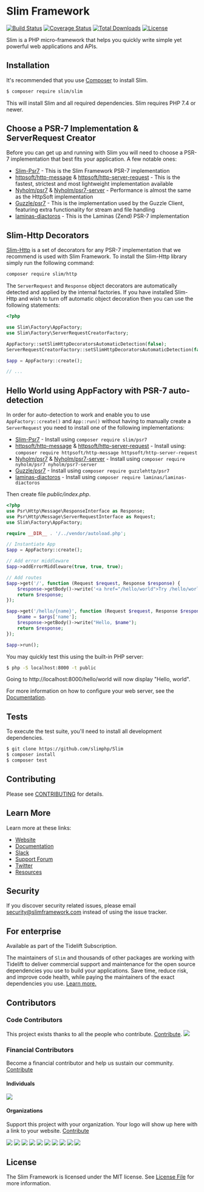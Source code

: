 # Slim Framework

[![Build Status](https://github.com/slimphp/Slim/workflows/Tests/badge.svg?branch=4.x)](https://github.com/slimphp/Slim/actions?query=branch:4.x)
[![Coverage Status](https://coveralls.io/repos/github/slimphp/Slim/badge.svg?branch=4.x)](https://coveralls.io/github/slimphp/Slim?branch=4.x)
[![Total Downloads](https://poser.pugx.org/slim/slim/downloads)](https://packagist.org/packages/slim/slim)
[![License](https://poser.pugx.org/slim/slim/license)](https://packagist.org/packages/slim/slim)

Slim is a PHP micro-framework that helps you quickly write simple yet powerful web applications and APIs.

## Installation

It's recommended that you use [Composer](https://getcomposer.org/) to install Slim.

```bash
$ composer require slim/slim
```

This will install Slim and all required dependencies. Slim requires PHP 7.4 or newer.

## Choose a PSR-7 Implementation & ServerRequest Creator

Before you can get up and running with Slim you will need to choose a PSR-7 implementation that best fits your application. A few notable ones:
- [Slim-Psr7](https://github.com/slimphp/Slim-Psr7) - This is the Slim Framework PSR-7 implementation
- [httpsoft/http-message](https://github.com/httpsoft/http-message) & [httpsoft/http-server-request](https://github.com/httpsoft/http-server-request) - This is the fastest, strictest and most lightweight implementation available
- [Nyholm/psr7](https://github.com/Nyholm/psr7) & [Nyholm/psr7-server](https://github.com/Nyholm/psr7-server) - Performance is almost the same as the HttpSoft implementation
- [Guzzle/psr7](https://github.com/guzzle/psr7) - This is the implementation used by the Guzzle Client, featuring extra functionality for stream and file handling
- [laminas-diactoros](https://github.com/laminas/laminas-diactoros) - This is the Laminas (Zend) PSR-7 implementation


## Slim-Http Decorators

[Slim-Http](https://github.com/slimphp/Slim-Http) is a set of decorators for any PSR-7 implementation that we recommend is used with Slim Framework.
To install the Slim-Http library simply run the following command:

```bash
composer require slim/http
```

The `ServerRequest` and `Response` object decorators are automatically detected and applied by the internal factories. If you have installed Slim-Http and wish to turn off automatic object decoration then you can use the following statements:
```php
<?php

use Slim\Factory\AppFactory;
use Slim\Factory\ServerRequestCreatorFactory;

AppFactory::setSlimHttpDecoratorsAutomaticDetection(false);
ServerRequestCreatorFactory::setSlimHttpDecoratorsAutomaticDetection(false);

$app = AppFactory::create();

// ...
```

## Hello World using AppFactory with PSR-7 auto-detection
In order for auto-detection to work and enable you to use `AppFactory::create()` and `App::run()` without having to manually create a `ServerRequest` you need to install one of the following implementations:
- [Slim-Psr7](https://github.com/slimphp/Slim-Psr7) - Install using `composer require slim/psr7`
- [httpsoft/http-message](https://github.com/httpsoft/http-message) & [httpsoft/http-server-request](https://github.com/httpsoft/http-server-request) - Install using:
`composer require httpsoft/http-message httpsoft/http-server-request`
- [Nyholm/psr7](https://github.com/Nyholm/psr7) & [Nyholm/psr7-server](https://github.com/Nyholm/psr7-server) - Install using `composer require nyholm/psr7 nyholm/psr7-server`
- [Guzzle/psr7](https://github.com/guzzle/psr7) - Install using `composer require guzzlehttp/psr7`
- [laminas-diactoros](https://github.com/laminas/laminas-diactoros) - Install using `composer require laminas/laminas-diactoros`

Then create file _public/index.php_.

```php
<?php
use Psr\Http\Message\ResponseInterface as Response;
use Psr\Http\Message\ServerRequestInterface as Request;
use Slim\Factory\AppFactory;

require __DIR__ . '/../vendor/autoload.php';

// Instantiate App
$app = AppFactory::create();

// Add error middleware
$app->addErrorMiddleware(true, true, true);

// Add routes
$app->get('/', function (Request $request, Response $response) {
    $response->getBody()->write('<a href="/hello/world">Try /hello/world</a>');
    return $response;
});

$app->get('/hello/{name}', function (Request $request, Response $response, $args) {
    $name = $args['name'];
    $response->getBody()->write("Hello, $name");
    return $response;
});

$app->run();
```

You may quickly test this using the built-in PHP server:
```bash
$ php -S localhost:8000 -t public
```

Going to http://localhost:8000/hello/world will now display "Hello, world".

For more information on how to configure your web server, see the [Documentation](https://www.slimframework.com/docs/v4/start/web-servers.html).

## Tests
To execute the test suite, you'll need to install all development dependencies.

```bash
$ git clone https://github.com/slimphp/Slim
$ composer install
$ composer test
```

## Contributing

Please see [CONTRIBUTING](CONTRIBUTING.md) for details.

## Learn More

Learn more at these links:

- [Website](https://www.slimframework.com)
- [Documentation](https://www.slimframework.com/docs/v4/start/installation.html)
- [Slack](https://slimphp.slack.com)
- [Support Forum](https://discourse.slimframework.com)
- [Twitter](https://twitter.com/slimphp)
- [Resources](https://github.com/xssc/awesome-slim)

## Security

If you discover security related issues, please email security@slimframework.com instead of using the issue tracker.

## For enterprise

Available as part of the Tidelift Subscription.

The maintainers of `Slim` and thousands of other packages are working with Tidelift to deliver commercial support and maintenance for the open source dependencies you use to build your applications. Save time, reduce risk, and improve code health, while paying the maintainers of the exact dependencies you use. [Learn more.](https://tidelift.com/subscription/pkg/packagist-slim-slim?utm_source=packagist-slim-slim&utm_medium=referral&utm_campaign=enterprise&utm_term=repo)

## Contributors

### Code Contributors

This project exists thanks to all the people who contribute. [Contribute](CONTRIBUTING.md).
<a href="https://github.com/slimphp/Slim/graphs/contributors">
    <img src="https://opencollective.com/slimphp/contributors.svg?width=890&button=false" />
</a>

### Financial Contributors

Become a financial contributor and help us sustain our community. [Contribute](https://opencollective.com/slimphp/contribute)

#### Individuals

<a href="https://opencollective.com/slimphp"><img src="https://opencollective.com/slimphp/individuals.svg?width=890"></a>

#### Organizations

Support this project with your organization. Your logo will show up here with a link to your website. [Contribute](https://opencollective.com/slimphp/contribute)

<a href="https://opencollective.com/slimphp/organization/0/website"><img src="https://opencollective.com/slimphp/organization/0/avatar.svg"></a>
<a href="https://opencollective.com/slimphp/organization/1/website"><img src="https://opencollective.com/slimphp/organization/1/avatar.svg"></a>
<a href="https://opencollective.com/slimphp/organization/2/website"><img src="https://opencollective.com/slimphp/organization/2/avatar.svg"></a>
<a href="https://opencollective.com/slimphp/organization/3/website"><img src="https://opencollective.com/slimphp/organization/3/avatar.svg"></a>
<a href="https://opencollective.com/slimphp/organization/4/website"><img src="https://opencollective.com/slimphp/organization/4/avatar.svg"></a>
<a href="https://opencollective.com/slimphp/organization/5/website"><img src="https://opencollective.com/slimphp/organization/5/avatar.svg"></a>
<a href="https://opencollective.com/slimphp/organization/6/website"><img src="https://opencollective.com/slimphp/organization/6/avatar.svg"></a>
<a href="https://opencollective.com/slimphp/organization/7/website"><img src="https://opencollective.com/slimphp/organization/7/avatar.svg"></a>
<a href="https://opencollective.com/slimphp/organization/8/website"><img src="https://opencollective.com/slimphp/organization/8/avatar.svg"></a>
<a href="https://opencollective.com/slimphp/organization/9/website"><img src="https://opencollective.com/slimphp/organization/9/avatar.svg"></a>

## License

The Slim Framework is licensed under the MIT license. See [License File](LICENSE.md) for more information.
